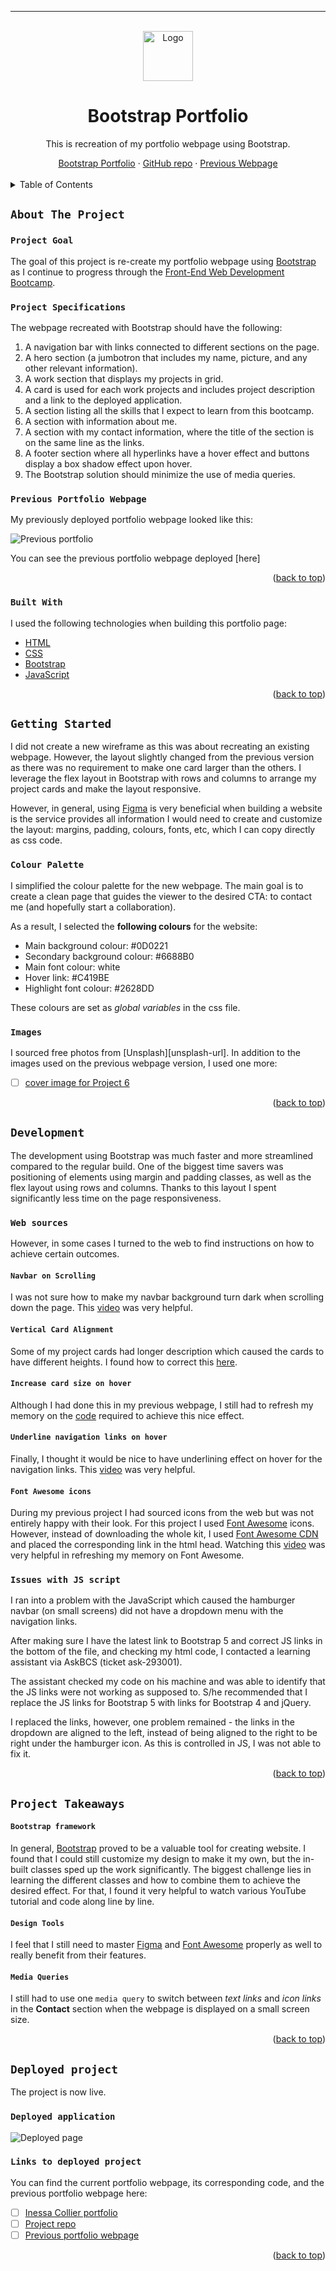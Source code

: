 
****
<a name="readme-top"></a>

<!-- PROJECT LOGO -->
<br />
<div align="center">
<!-- Webpage icon -->
  <a href="https://github.com/icollier77/inessa-collier-portfolio">
    <img src="./assets/images/logo.png" alt="Logo" width="80" height="80">
  </a>

<h1 align="center">Bootstrap Portfolio</h1>

  <p align="center"> This is recreation of my portfolio webpage using Bootstrap.</p>
    <!-- links to deployment -->
    <a href="https://icollier77.github.io/Bootstrap-Portfolio/">Bootstrap Portfolio</a>
    ·
    <a href="https://github.com/icollier77/Bootstrap-Portfolio">GitHub repo</a>
    ·
    <a href="https://icollier77.github.io/inessa-collier-portfolio/">Previous Webpage</a>
  <br>
  <br>
</div>



<!-- TABLE OF CONTENTS -->
<details>
  <summary>Table of Contents</summary>
  <ol>
    <li>
      <a href="#about-the-project">About The Project</a>
      <ul>
        <li><a href="#project-goal">Project Goal</a></li>
        <li><a href="#project-specifications">Project Specifications</a></li>
        <li><a href="#previous-portfolio-webpage">Previous Portfolio Webpage</a></li>
        <li><a href="#built-with">Built With</a></li>
      </ul>
    </li>
    <li>
      <a href="#getting-started">Getting Started</a>
      <ul>
        <li><a href="#colour-palette">Colour Palette</a></li>
        <li><a href="#images">Images</a></li>
      </ul>
    </li>
    <li><a href="#development">Development</a></li>
      <ul>
        <li><a href="#web-sources">Web Sources</a></li>
          <ul>
            <li><a href="#navbar-on-scrolling">Navbar on Scrolling</a></li>
            <li><a href="#vertical-card-alignment">Vertical Card Alignment</a></li>
            <li><a href="#increase-card-size-on-hover">Increase Card Size on Hover</a></li>
            <li><a href="#underline-navigation-links-on-hover">Underline navigation links on hover</a></li>
            <li><a href="#font-awesome-icons">Font Awesome Icons</a></li>
          </ul>
        <li><a href="#issues-with-javascrip">Issues with JavaScript</a></li>
      </ul>
    <li><a href="#project-takeaways">Project Takeaways</a></li>
    <ul>
            <li><a href="#bootstrap-framework">Bootstrap Framework</a></li>
            <li><a href="#design-tools">Design Tools</a></li>
            <li><a href="#media-queries">Media Queries</a></li>
          </ul>
    <li><a href="#deployed-project">Deployed Project</a></li>
      <ul>
        <li><a href="#deployed-application">Deployed Application</a></li>
        <li><a href="#links-to-deployed-project">Links to Deployed Project</a></li>
      </ul>
  </ol>
</details>



<!-- ABOUT THE PROJECT -->
## `About The Project`

### `Project Goal`
The goal of this project is re-create my portfolio webpage using [Bootstrap][bootstrap-url] as I continue to progress through the [Front-End Web Development Bootcamp][bootcamp-url].

### `Project Specifications`

<p>The webpage recreated with Bootstrap should have the following:</p>
<ol>
  <li>A navigation bar with links connected to different sections on the page.</li>
  <li>A hero section (a jumbotron that includes my name, picture, and any other relevant information).</li>
  <li>A work section that displays my projects in grid.</li>
  <li>A card is used for each work projects and includes project description and a link to the deployed application.</li>
  <li>A section listing all the skills that I expect to learn from this bootcamp.</li>
  <li>A section with information about me.</li>
  <li>A section with my contact information, where the title of the section is on the same line as the links.</li>
  <li>A footer section where all hyperlinks have a hover effect and buttons display a box shadow effect upon hover.</li>
  <li>The Bootstrap solution should minimize the use of media queries.</li>
</ol>
</p>

### `Previous Portfolio Webpage`
My previously deployed portfolio webpage looked like this:

![Previous portfolio][previous-gif]

You can see the previous portfolio webpage deployed [here]

<p align="right">(<a href="#readme-top">back to top</a>)</p>


### `Built With`

I used the following technologies when building this portfolio page: 
* [HTML][html-url]
* [CSS][css-url]
* [Bootstrap][bootcamp-url]
* [JavaScript][js-url]

<p align="right">(<a href="#readme-top">back to top</a>)</p>


<!-- GETTING STARTED -->
## `Getting Started`

<p>I did not create a new wireframe as this was about recreating an existing webpage. However, the layout slightly changed from the previous version as there was no requirement to make one card larger than the others. I leverage the flex layout in Bootstrap with rows and columns to arrange my project cards and make the layout responsive.</p>

However, in general, using [Figma][figma-url] is very beneficial when building a website is the service provides all information I would need to create and customize the layout: margins, padding, colours, fonts, etc, which I can copy directly as css code.

### `Colour Palette`

I simplified the colour palette for the new webpage. The main goal is to create a clean page that guides the viewer to the desired CTA: to contact me (and hopefully start a collaboration).

As a result, I selected the <b>following colours</b> for the website:
<ul>
  <li>Main background colour: #0D0221</li>
  <li>Secondary background colour: #6688B0</li>
  <li>Main font colour: white</li>
  <li>Hover link: #C419BE</li>
  <li>Highlight font colour: #2628DD</li>
</ul>

These colours are set as <i>global variables</i> in the css file.

### `Images`

I sourced free photos from [Unsplash][unsplash-url]. In addition to the images used on the previous webpage version, I used one more:

- [ ] [cover image for Project 6][project6-url]


<p align="right">(<a href="#readme-top">back to top</a>)</p>



<!-- The build process -->
## `Development`

The development using Bootstrap was much faster and more streamlined compared to the regular build. One of the biggest time savers was positioning of elements using margin and padding classes, as well as the flex layout using rows and columns. Thanks to this layout I spent significantly less time on the page responsiveness.


### `Web sources`

However, in some cases I turned to the web to find instructions on how to achieve certain outcomes.

#### `Navbar on Scrolling`

I was not sure how to make my navbar background turn dark when scrolling down the page. This [video][navbar-scroll-url] was very helpful.

#### `Vertical Card Alignment`

Some of my project cards had longer description which caused the cards to have different heights. I found how to correct this [here][align-cards-url].

#### `Increase card size on hover`

Although I had done this in my previous webpage, I still had to refresh my memory on the [code][cards-hover-url] required to achieve this nice effect.

#### `Underline navigation links on hover`

Finally, I thought it would be nice to have underlining effect on hover for the navigation links. This [video][navigation-underline-url] was very helpful.

#### `Font Awesome icons`

During my previous project I had sourced icons from the web but was not entirely happy with their look. For this project I used [Font Awesome][font-awesome-url] icons. However, instead of downloading the whole kit, I used [Font Awesome CDN][fa-cdn-url] and placed the corresponding link in the html head. Watching this [video][fa-icons-url] was very helpful in refreshing my memory on Font Awesome.


### `Issues with JS script`
I ran into a problem with the JavaScript which caused the hamburger navbar (on small screens) did not have a dropdown menu with the navigation links. 

After making sure I have the latest link to Bootstrap 5 and correct JS links in the bottom of the file, and checking my html code, I contacted a learning assistant via AskBCS (ticket ask-293001). 

The assistant checked my code on his machine and was able to identify that the JS links were not working as supposed to. S/he recommended that I replace the JS links for Bootstrap 5 with links for Bootstrap 4 and jQuery.

I replaced the links, however, one problem remained - the links in the dropdown are aligned to the left, instead of being aligned to the right to be right under the hamburger icon. As this is controlled in JS, I was not able to fix it.


<p align="right">(<a href="#readme-top">back to top</a>)</p>




<!-- TAKEAWAYS -->
## `Project Takeaways`

#### `Bootstrap framework`

In general, [Bootstrap][bootstrap-url] proved to be a valuable tool for creating website. I found that I could still customize my design to make it my own, but the in-built classes sped up the work significantly. The biggest challenge lies in learning the different classes and how to combine them to achieve the desired effect. For that, I found it very helpful to watch various YouTube tutorial and code along line by line.

#### `Design Tools`
I feel that I still need to master [Figma][figma-url] and [Font Awesome][font-awesome-url] properly as well to really benefit from their features.

#### `Media Queries`
I still had to use one `media query` to switch between _text links_ and _icon links_ in the **Contact** section when the webpage is displayed on a small screen size.



<p align="right">(<a href="#readme-top">back to top</a>)</p>



<!-- Deployed project -->
## `Deployed project`

The project is now live.

### `Deployed application`

![Deployed page][deployed-gif]

### `Links to deployed project`

You can find the current portfolio webpage, its corresponding code, and the previous portfolio webpage here:

- [ ] [Inessa Collier portfolio][deployed-url]
- [ ] [Project repo][repo-url]
- [ ] [Previous portfolio webpage][previous-url]

<p align="right">(<a href="#readme-top">back to top</a>)</p>


<!-- MARKDOWN LINKS & IMAGES -->
[bootstrap-url]: https://getbootstrap.com/

[html-url]: https://www.w3schools.com/html/
[css-url]: https://www.w3schools.com/css/default.asp
[js-url]: https://www.w3schools.com/js/default.asp

[deployed-url]: https://icollier77.github.io/Bootstrap-Portfolio/
[previous-url]: https://icollier77.github.io/inessa-collier-portfolio/#work 

[deployed-gif]: assets/images/bootstrap-portfolio.gif
[previous-gif]: assets/images/previous-portfolio.gif
[previous-url]: https://icollier77.github.io/inessa-collier-portfolio/ 

[repo-url]: https://github.com/icollier77/Bootstrap-Portfolio

[linkedin-shield]: https://img.shields.io/badge/-LinkedIn-black.svg?style=for-the-badge&logo=linkedin&colorB=555
[linkedin-url]: https://www.linkedin.com/in/inessacollier/



[bootcamp-url]: https://www.edx.org/boot-camps/coding/skills-bootcamp-in-front-end-web-development

[figma-url]: https://figma.com


[project6-url]: https://unsplash.com/photos/creativity-flowing-advertisement-SZgVZPbQ7RE


[navbar-scroll-url]: https://www.youtube.com/watch?v=z70GTU3p72I
[align-cards-url]: https://www.youtube.com/watch?v=wolSRMGJ-Ls
[cards-hover-url]: https://www.youtube.com/watch?v=KAHjf1Xj0SU
[align-row-url]: https://stackoverflow.com/questions/50740468/how-to-align-the-header-and-button-on-the-same-line-using-bootstrap-4
[navigation-underline-url]: https://www.youtube.com/watch?v=0uZ_ZnlEJ68
[fa-icons-url]: https://www.youtube.com/watch?v=8-VRIEaIKqI
[font-awesome-url]: https://fontawesome.com/
[fa-cdn-url]: https://cdnjs.com/libraries/font-awesome 

